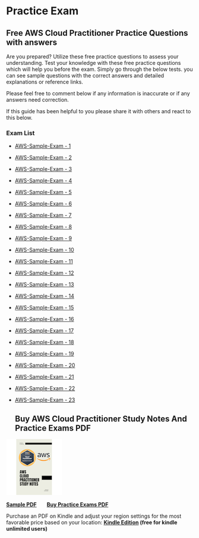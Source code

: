  # Practice Exam

## Free AWS Cloud Practitioner Practice Questions with answers

Are you prepared? Utilize these free practice questions to assess your understanding. Test your knowledge with these free practice questions which will help you before the exam. Simply go through the below tests. you can see sample questions with the correct answers and detailed explanations or reference links.

Please feel free to comment below if any information is inaccurate or if any answers need correction.

If this guide has been helpful to you please share it with others and react to this below.

### Exam List

- [AWS-Sample-Exam - 1](./AWS-Sample-Exam-1.md)
- [AWS-Sample-Exam - 2](./AWS-Sample-Exam-2.md)
- [AWS-Sample-Exam - 3](./AWS-Sample-Exam-3.md)
- [AWS-Sample-Exam - 4](./AWS-Sample-Exam-4.md)
- [AWS-Sample-Exam - 5](./AWS-Sample-Exam-5.md)
- [AWS-Sample-Exam - 6](./AWS-Sample-Exam-6.md)
- [AWS-Sample-Exam - 7](./AWS-Sample-Exam-7.md)
- [AWS-Sample-Exam - 8](./AWS-Sample-Exam-8.md)
- [AWS-Sample-Exam - 9](./AWS-Sample-Exam-9.md)
- [AWS-Sample-Exam - 10](./AWS-Sample-Exam-10.md)
- [AWS-Sample-Exam - 11](./AWS-Sample-Exam-11.md)
- [AWS-Sample-Exam - 12](./AWS-Sample-Exam-12.md)
- [AWS-Sample-Exam - 13](./AWS-Sample-Exam-13.md)
- [AWS-Sample-Exam - 14](./AWS-Sample-Exam-14.md)
- [AWS-Sample-Exam - 15](./AWS-Sample-Exam-15.md)
- [AWS-Sample-Exam - 16](./AWS-Sample-Exam-16.md)
- [AWS-Sample-Exam - 17](./AWS-Sample-Exam-17.md)
- [AWS-Sample-Exam - 18](./AWS-Sample-Exam-18.md)
- [AWS-Sample-Exam - 19](./AWS-Sample-Exam-19.md)
- [AWS-Sample-Exam - 20](./AWS-Sample-Exam-20.md)
- [AWS-Sample-Exam - 21](./AWS-Sample-Exam-21.md)
- [AWS-Sample-Exam - 22](./AWS-Sample-Exam-22.md)
- [AWS-Sample-Exam - 23](./AWS-Sample-Exam-23.md)



  ## Buy AWS Cloud Practitioner Study Notes And Practice Exams PDF

![Ebook_Cover](../images/Ebook_Cover.png)

**[Sample PDF](../images/AWS-Cloud-Practitioner-Practice-Exams-Sample.pdf)** &nbsp; &nbsp; &nbsp;
**[Buy Practice Exams PDF](https://www.buymeacoffee.com/kananinirav/e/174069)** &nbsp; &nbsp; &nbsp;

Purchase an PDF on Kindle and adjust your region settings for the most favorable price based on your location: **[Kindle Edition](https://a.co/d/7ERcTBI) (free for kindle unlimited users)**
